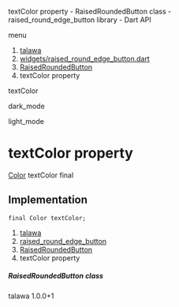 




textColor property - RaisedRoundedButton class - raised\_round\_edge\_button library - Dart API







menu

1. [talawa](../../index.html)
2. [widgets/raised\_round\_edge\_button.dart](../../widgets_raised_round_edge_button/widgets_raised_round_edge_button-library.html)
3. [RaisedRoundedButton](../../widgets_raised_round_edge_button/RaisedRoundedButton-class.html)
4. textColor property

textColor


dark\_mode

light\_mode




# textColor property


[Color](https://api.flutter.dev/flutter/painting/Color-class.html)
textColor
final

## Implementation

```
final Color textColor;
```

 


1. [talawa](../../index.html)
2. [raised\_round\_edge\_button](../../widgets_raised_round_edge_button/widgets_raised_round_edge_button-library.html)
3. [RaisedRoundedButton](../../widgets_raised_round_edge_button/RaisedRoundedButton-class.html)
4. textColor property

##### RaisedRoundedButton class





talawa
1.0.0+1






